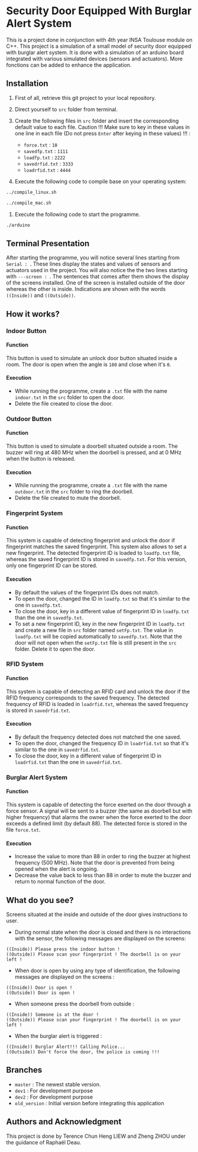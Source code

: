 # Security Door Equipped With Burglar Alert System
This is a project done in conjunction with 4th year INSA Toulouse module on C++.  This project is a simulation of a small model of security door equipped with burglar alert system. It is done with a simulation of an arduino board integrated with various simulated devices (sensors and actuators). More fonctions can be added to enhance the application.

## Installation 
1.  First of all, retrieve this git project to your local repository.
1.  Direct yourself to `src` folder from terminal.
1.  Create the following files in `src` folder and insert the corresponding default value to each file. Caution !!! Make sure to key in these values in one line in each file (Do not press `Enter` after keying in these values) !!! :
    + `force.txt` : `10`
    + `savedfp.txt` : `1111`
    + `loadfp.txt` : `2222`
    + `savedrfid.txt` : `3333`
    + `loadrfid.txt` : `4444`
    
1.  Execute the following code to compile base on your operating system:
```bash
../compile_linux.sh
```
```bash
../compile_mac.sh
```
1.  Execute the following code to start the programme.
```bash
./arduino
```

## Terminal Presentation
After starting the programme, you will notice several lines starting from `Serial : `. These lines display the states and values of sensors and actuators used in the project. You will also notice the the two lines starting with `---screen : `. The sentences that comes after them shows the display of the screens installed. One of the screen is installed outside of the door whereas the other is inside. Indications are shown with the words `((Inside))` and `((Outside))`.

## How it works?
### Indoor Button
#### Function
This button is used to simulate an unlock door button situated inside a room. The door is open when the angle is `180` and close when it's `0`.
#### Execution
+ While running the programme, create a `.txt` file with the name `indoor.txt` in the `src` folder to open the door. 
+ Delete the file created to close the door. 

### Outdoor Button
#### Function
This button is used to simulate a doorbell situated outside a room. The buzzer will ring at 480 MHz when the doorbell is pressed, and at 0 MHz when the button is released.
#### Execution
+ While running the programme, create a `.txt` file with the name `outdoor.txt` in the `src` folder to ring the doorbell. 
+ Delete the file created to mute the doorbell.

### Fingerprint System
#### Function
This system is capable of detecting fingerprint and unlock the door if fingerprint matches the saved fingerprint. This system also allows to set a new fingerprint. The detected fingerprint ID is loaded to `loadfp.txt` file, whereas the saved fingerprint ID is stored in `savedfp.txt`. For this version, only one fingerprint ID can be stored.
#### Execution
+ By default the values of the fingerprint IDs does not match. 
+ To open the door, changed the ID in `loadfp.txt` so that it's similar to the one in `savedfp.txt`.
+ To close the door, key in a different value of fingerprint ID in `loadfp.txt` than the one in `savedfp.txt`.
+ To set a new fingerprint ID, key in the new fingerprint ID in `loadfp.txt` and create a new file in `src` folder named `setFp.txt`. The value in `loadfp.txt` will be copied automatically to `savedfp.txt`. Note that the door will not open when the `setFp.txt` file is still present in the `src` folder. Delete it to open the door.

### RFID System
#### Function
This system is capable of detecting an RFID card and unlock the door if the RFID frequency corresponds to the saved frequency. The detected frequency of RFID is loaded in `loadrfid.txt`, whereas the saved frequency is stored in `savedrfid.txt`.
#### Execution
+ By default the frequency detected does not matched the one saved.
+ To open the door, changed the frequency ID in `loadrfid.txt` so that it's similar to the one in `savedrfid.txt`.
+ To close the door, key in a different value of fingerprint ID in `loadrfid.txt` than the one in `savedrfid.txt`.

### Burglar Alert System
#### Function
This system is capable of detecting the force exerted on the door through a force sensor. A signal will be sent to a buzzer (the same as doorbell but with higher frequency) that alarms the owner when the force exerted to the door exceeds a defined limit (by default 88). The detected force is stored in the file `force.txt`.
#### Execution
+ Increase the value to more than 88 in order to ring the buzzer at highest frequency (500 MHz). Note that the door is prevented from being opened when the alert is ongoing. 
+ Decrease the value back to less than 88 in order to mute the buzzer and return to normal function of the door.

## What do you see?
Screens situated at the inside and outside of the door gives instructions to user.
+ During normal state when the door is closed and there is no interactions with the sensor, the     following messages are displayed on the screens: 
```
((Inside)) Please press the indoor button !
((Outside)) Please scan your fingerprint ! The doorbell is on your left !
```
+ When door is open by using any type of identification, the following messages are displayed on the screens :
```
((Inside)) Door is open !
((Outside)) Door is open !
```
+ When someone press the doorbell from outside : 
```
((Inside)) Someone is at the door !
((Outside)) Please scan your fingerprint ! The doorbell is on your left !
```
+ When the burglar alert is triggered :
```
((Inside)) Burglar Alert!!! Calling Police...
((Outside)) Don't force the door, the police is coming !!!
```

## Branches
+ `master` :  The newest stable version.
+ `dev1` : For development purpose
+ `dev2` : For development purpose
+ `old_version` : Initial version before integrating this application

## Authors and Acknowledgment
This project is done by Terence Chun Heng LIEW and Zheng ZHOU under the guidance of Raphaël Deau.



